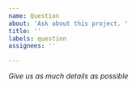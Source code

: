 ```yaml
---
name: Question
about: 'Ask about this project. '
title: ''
labels: question
assignees: ''

---
```


_Give us as much details as possible_
